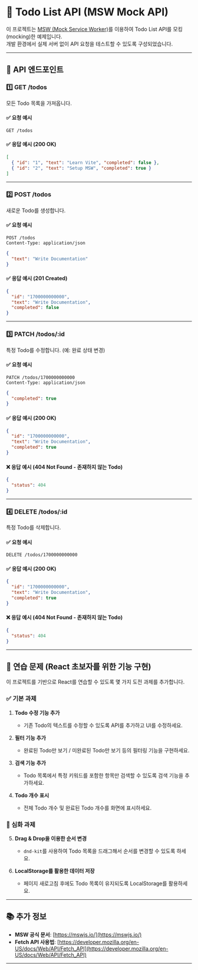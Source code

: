 # 📝 Todo List API (MSW Mock API)

이 프로젝트는 [MSW (Mock Service Worker)](https://mswjs.io/)를 이용하여 Todo List API를 모킹(mocking)한 예제입니다.  
개발 환경에서 실제 서버 없이 API 요청을 테스트할 수 있도록 구성되었습니다.

---

## 📌 API 엔드포인트

### 1️⃣ **GET /todos**  
모든 Todo 목록을 가져옵니다.

#### ✅ 요청 예시
```http
GET /todos
```

#### ✅ 응답 예시 (200 OK)
```json
[
  { "id": "1", "text": "Learn Vite", "completed": false },
  { "id": "2", "text": "Setup MSW", "completed": true }
]
```

---

### 2️⃣ **POST /todos**  
새로운 Todo를 생성합니다.

#### ✅ 요청 예시
```http
POST /todos
Content-Type: application/json
```
```json
{
  "text": "Write Documentation"
}
```

#### ✅ 응답 예시 (201 Created)
```json
{
  "id": "1700000000000",
  "text": "Write Documentation",
  "completed": false
}
```

---

### 3️⃣ **PATCH /todos/:id**  
특정 Todo를 수정합니다. (예: 완료 상태 변경)

#### ✅ 요청 예시
```http
PATCH /todos/1700000000000
Content-Type: application/json
```
```json
{
  "completed": true
}
```

#### ✅ 응답 예시 (200 OK)
```json
{
  "id": "1700000000000",
  "text": "Write Documentation",
  "completed": true
}
```

#### ❌ 응답 예시 (404 Not Found - 존재하지 않는 Todo)
```json
{
  "status": 404
}
```

---

### 4️⃣ **DELETE /todos/:id**  
특정 Todo를 삭제합니다.

#### ✅ 요청 예시
```http
DELETE /todos/1700000000000
```

#### ✅ 응답 예시 (200 OK)
```json
{
  "id": "1700000000000",
  "text": "Write Documentation",
  "completed": true
}
```

#### ❌ 응답 예시 (404 Not Found - 존재하지 않는 Todo)
```json
{
  "status": 404
}
```

---

## 🎯 연습 문제 (React 초보자를 위한 기능 구현)
이 프로젝트를 기반으로 React를 연습할 수 있도록 몇 가지 도전 과제를 추가합니다. 

### ✅ **기본 과제**
1. **Todo 수정 기능 추가**
   - 기존 Todo의 텍스트를 수정할 수 있도록 API를 추가하고 UI를 수정하세요.

2. **필터 기능 추가**
   - 완료된 Todo만 보기 / 미완료된 Todo만 보기 등의 필터링 기능을 구현하세요.

3. **검색 기능 추가**
   - Todo 목록에서 특정 키워드를 포함한 항목만 검색할 수 있도록 검색 기능을 추가하세요.

4. **Todo 개수 표시**
   - 전체 Todo 개수 및 완료된 Todo 개수를 화면에 표시하세요.

### 🚀 **심화 과제**
5. **Drag & Drop을 이용한 순서 변경**
   - `dnd-kit`를 사용하여 Todo 목록을 드래그해서 순서를 변경할 수 있도록 하세요.

6. **LocalStorage를 활용한 데이터 저장**
   - 페이지 새로고침 후에도 Todo 목록이 유지되도록 LocalStorage를 활용하세요.
  
---

## 📚 추가 정보

- **MSW 공식 문서**: [https://mswjs.io/](https://mswjs.io/)
- **Fetch API 사용법**: [https://developer.mozilla.org/en-US/docs/Web/API/Fetch_API](https://developer.mozilla.org/en-US/docs/Web/API/Fetch_API)

---


